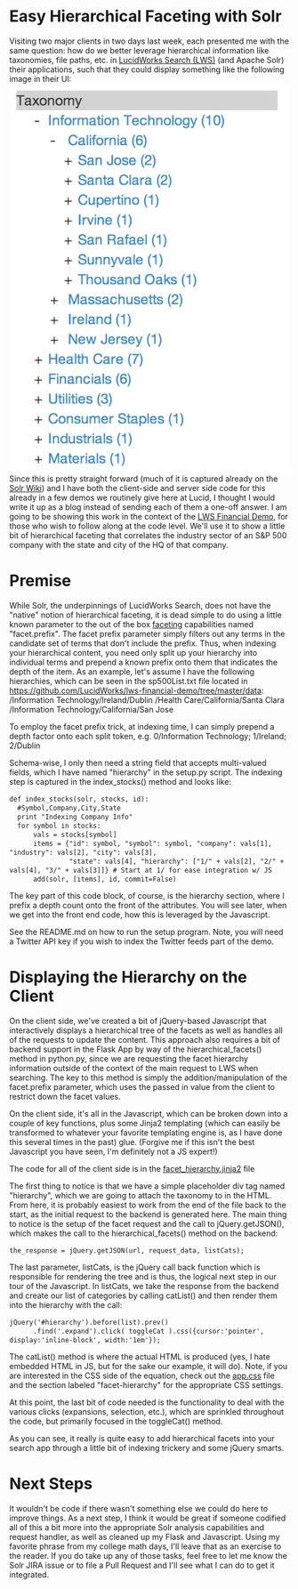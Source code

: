 Easy Hierarchical Faceting with Solr
==================

Visiting two major clients in two days last week, each presented me with the same question: how do we better leverage hierarchical information like taxonomies, file paths, etc.
in <a href="http://www.lucidworks.com/download">LucidWorks Search (LWS)</a> (and Apache Solr) their applications, such that they could display something like the following image in their UI:
<img src="hierarchy-screen.png"/>
  Since this is pretty straight forward (much of it is captured already
 on the <a href="http://wiki.apache.org/solr/HierarchicalFaceting">Solr Wiki</a>) and I have both
the client-side and server side code for this already in a few demos we routinely give here at Lucid, I thought I would write it up as a blog
instead of sending each of them a one-off answer.  I am going to be showing this work in the context of the
<a href="http://www.github.com/lucidworks/lws-financial-demo">LWS Financial Demo</a>, for those who wish to follow along at the code level.  We'll use it
to show a little bit of hierarchical faceting that correlates the industry sector of an S&P 500 company with the state and city of the HQ of that company.

Premise
==================

While Solr, the underpinnings of LucidWorks Search, does not have the "native" notion of hierarchical faceting, it is dead simple to do
using a little known parameter to the out of the box <a href="https://cwiki.apache.org/confluence/display/solr/Faceting">faceting</a> capabilities
named "facet.prefix".  The facet prefix parameter simply filters out any terms in the candidate set of terms that don't include the prefix.  Thus, when indexing
your hierarchical content, you need only split up your hierarchy into individual terms and prepend a known prefix onto them that indicates the depth
of the item.  As an example, let's assume I have the following hierarchies, which can be seen in the sp500List.txt file located in
<a href="https://github.com/LucidWorks/lws-financial-demo/tree/master/data">https://github.com/LucidWorks/lws-financial-demo/tree/master/data</a>:
  /Information Technology/Ireland/Dublin
  /Health Care/California/Santa Clara
  /Information Technology/California/San Jose

To employ the facet prefix trick, at indexing time, I can simply prepend
a depth factor onto each split token, e.g. 0/Information Technology; 1/Ireland; 2/Dublin

Schema-wise, I only then need a string field that accepts multi-valued fields, which I have named "hierarchy" in the setup.py
script.  The indexing step is captured in the index_stocks() method and looks like:

    def index_stocks(solr, stocks, id):
      #Symbol,Company,City,State
      print "Indexing Company Info"
      for symbol in stocks:
          vals = stocks[symbol]
          items = {"id": symbol, "symbol": symbol, "company": vals[1], "industry": vals[2], "city": vals[3],
                   "state": vals[4], "hierarchy": ["1/" + vals[2], "2/" + vals[4], "3/" + vals[3]]} # Start at 1/ for ease integration w/ JS
          add(solr, [items], id, commit=False)


The key part of this code block, of course, is the hierarchy section, where I prefix a depth count onto the front of the attributes.  You will
see later, when we get into the front end code, how this is leveraged by the Javascript.

See the README.md on how to run the setup program.  Note, you will need a Twitter API key if you wish to index the Twitter feeds part of the demo.

Displaying the Hierarchy on the Client
==================

On the client side, we've created a bit of jQuery-based Javascript that interactively displays a hierarchical tree of the facets as well
as handles all of the requests to update the content.  This approach also requires a bit of backend support in the Flask App by way of the
hierarchical_facets() method in python.py, since we are requesting the facet hierarchy information outside of the context of the main request
to LWS when searching.  The key to this method is simply the addition/manipulation of the facet.prefix parameter, which uses the passed in value from the client
to restrict down the facet values.

On the client side, it's all in the Javascript, which can be broken down into a couple of key functions, plus
some Jinja2 templating (which can easily be transformed to whatever your favorite templating engine is, as I have done this
several times in the past) glue.  (Forgive me if this isn't the best Javascript you have seen, I'm definitely not a JS expert!)

The code for all of the client side is in the <a href="https://github.com/LucidWorks/lws-financial-demo/blob/master/src/main/python/templates/facet_hierarchy.jinja2">facet_hierarchy.jinja2</a> file

The first thing to notice is that we have a simple placeholder div tag named "hierarchy", which we are going to attach the taxonomy to in the HTML.
From here, it is probably easiest to work from the end of the file back to the start, as the initial request
to the backend is generated here.  The main thing to notice is the setup of the facet request and the call to jQuery.getJSON(), which
makes the call to the hierarchical_facets() method on the backend:

    the_response = jQuery.getJSON(url, request_data, listCats);

The last parameter, listCats, is the jQuery call back function which is responsible for rendering the tree and is thus, the logical
next step in our tour of the Javascript.  In listCats, we take the response from the backend and create our list of
categories by calling catList() and then render them into the hierarchy with the call:

    jQuery('#hierarchy').before(list).prev()
          .find('.expand').click( toggleCat ).css({cursor:'pointer', display:'inline-block', width:'1em'});

The catList() method is where the actual HTML is produced (yes, I hate embedded HTML in JS, but for the sake our example, it will do).
Note, if you are interested in the CSS side of the equation, check out the <a href="https://github.com/LucidWorks/lws-financial-demo/blob/master/src/main/python/static/css/app.css">app.css</a>
file and the section labeled "facet-hierarchy" for the appropriate CSS settings.

At this point, the last bit of code needed is the functionality to deal with the various clicks (expansions, selection, etc.), which
are sprinkled throughout the code, but primarily focused in the toggleCat() method.

As you can see, it really is quite easy to add hierarchical facets into your search app through a little bit of indexing trickery
and some jQuery smarts.

Next Steps
==================

It wouldn't be code if there wasn't something else we could do here to improve things.  As a next step, I think it would be great
if someone codified all of this a bit more into the appropriate Solr analysis capabilities and request handler, as well as cleaned up
my Flask and Javascript.  Using my favorite phrase from my college math days, I'll leave that as an exercise to the reader.  If you do
take up any of those tasks, feel free to let me know the Solr JIRA issue or to file a Pull Request and I'll see what I can do
to get it integrated.
